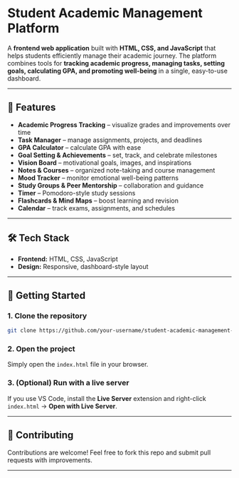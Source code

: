 

# Student Academic Management Platform

A **frontend web application** built with **HTML, CSS, and JavaScript** that helps students efficiently manage their academic journey. The platform combines tools for **tracking academic progress, managing tasks, setting goals, calculating GPA, and promoting well-being** in a single, easy-to-use dashboard.

---

## 🌟 Features

*  **Academic Progress Tracking** – visualize grades and improvements over time
*  **Task Manager** – manage assignments, projects, and deadlines
*  **GPA Calculator** – calculate GPA with ease
*  **Goal Setting & Achievements** – set, track, and celebrate milestones
*  **Vision Board** – motivational goals, images, and inspirations
*  **Notes & Courses** – organized note-taking and course management
*  **Mood Tracker** – monitor emotional well-being patterns
*  **Study Groups & Peer Mentorship** – collaboration and guidance
*  **Timer** – Pomodoro-style study sessions
*  **Flashcards & Mind Maps** – boost learning and revision
*  **Calendar** – track exams, assignments, and schedules

---

## 🛠️ Tech Stack

* **Frontend:** HTML, CSS, JavaScript
* **Design:** Responsive, dashboard-style layout

---

## 🚀 Getting Started

### 1. Clone the repository

```bash
git clone https://github.com/your-username/student-academic-management-platform.git
```

### 2. Open the project

Simply open the `index.html` file in your browser.

### 3. (Optional) Run with a live server

If you use VS Code, install the **Live Server** extension and right-click `index.html` → **Open with Live Server**.

---


## 🤝 Contributing

Contributions are welcome! Feel free to fork this repo and submit pull requests with improvements.

---
